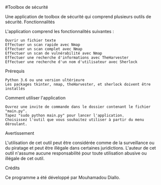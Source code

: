 #Toolbox de sécurité

Une application de toolbox de sécurité qui comprend plusieurs outils de sécurité.
Fonctionnalités

L'application comprend les fonctionnalités suivantes :

    Ouvrir un fichier texte
    Effectuer un scan rapide avec Nmap
    Effectuer un scan complet avec Nmap
    Effectuer un scan de vulnérabilité avec Nmap
    Effectuer une recherche d'informations avec TheHarvester
    Effectuer une recherche d'un nom d'utilisateur avec Sherlock

Prérequis

    Python 3.6 ou une version ultérieure
    Les packages tkinter, nmap, theHarvester, et sherlock doivent être installés

Comment utiliser l'application

    Ouvrez une invite de commande dans le dossier contenant le fichier "main.py".
    Tapez "sudo python main.py" pour lancer l'application.
    Choisissez l'outil que vous souhaitez utiliser à partir du menu déroulant.
  
Avertissement

L'utilisation de cet outil peut être considérée comme de la surveillance ou du piratage et peut être illégale dans certaines juridictions. L'auteur de cet outil n'assume aucune responsabilité pour toute utilisation abusive ou illégale de cet outil.

Crédits

Ce programme a été développé par Mouhamadou Diallo.
